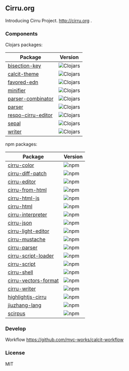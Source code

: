 ## Cirru.org

Introducing Cirru Project. http://cirru.org .

### Components

Clojars packages:

| Package                                                             | Version                                                                                    |
| ------------------------------------------------------------------- | ------------------------------------------------------------------------------------------ |
| [bisection-key](https://github.com/Cirru/bisection-key)             | ![Clojars](https://img.shields.io/clojars/v/cirru/bisection-key.svg?style=flat-square)     |
| [calcit-theme](https://github.com/Cirru/calcit-theme)               | ![Clojars](https://img.shields.io/clojars/v/cirru/calcit-theme.svg?style=flat-square)      |
| [favored-edn](https://github.com/Cirru/favored-edn)                 | ![Clojars](https://img.shields.io/clojars/v/cirru/favored-edn.svg?style=flat-square)       |
| [minifier](https://github.com/Cirru/minifier.clj)                   | ![Clojars](https://img.shields.io/clojars/v/cirru/minifier.svg?style=flat-square)          |
| [parser-combinator](https://github.com/Cirru/parser-combinator.clj) | ![Clojars](https://img.shields.io/clojars/v/cirru/parser-combinator.svg?style=flat-square) |
| [parser](https://github.com/Cirru/parser.clj)                       | ![Clojars](https://img.shields.io/clojars/v/cirru/parser.svg?style=flat-square)            |
| [respo-cirru-editor](https://github.com/Cirru/respo-cirru-editor)   | ![Clojars](https://img.shields.io/clojars/v/cirru/editor.svg?style=flat-square)            |
| [sepal](https://github.com/Cirru/sepal.clj)                         | ![Clojars](https://img.shields.io/clojars/v/cirru/sepal.svg?style=flat-square)             |
| [writer](https://github.com/Cirru/writer.clj)                       | ![Clojars](https://img.shields.io/clojars/v/cirru/writer.svg?style=flat-square)            |

npm packages:

| Package                                                               | Version                                                                         |
| --------------------------------------------------------------------- | ------------------------------------------------------------------------------- |
| [cirru-color](https://github.com/Cirru/cirru-color)                   | ![npm](https://img.shields.io/npm/v/cirru-color.svg?style=flat-square)          |
| [cirru-diff-patch](https://github.com/Cirru/cirru-diff-patch)         | ![npm](https://img.shields.io/npm/v/cirru-diff-patch.svg?style=flat-square)     |
| [cirru-editor](https://github.com/Cirru/cirru-editor)                 | ![npm](https://img.shields.io/npm/v/cirru-editor.svg?style=flat-square)         |
| [cirru-from-html](https://github.com/Cirru/cirru-from-html)           | ![npm](https://img.shields.io/npm/v/cirru-from-html.svg?style=flat-square)      |
| [cirru-html-js](https://github.com/Cirru/cirru-html-js)               | ![npm](https://img.shields.io/npm/v/cirru-html-js.svg?style=flat-square)        |
| [cirru-html](https://github.com/Cirru/cirru-html)                     | ![npm](https://img.shields.io/npm/v/cirru-html.svg?style=flat-square)           |
| [cirru-interpreter](https://github.com/Cirru/cirru-interpreter)       | ![npm](https://img.shields.io/npm/v/cirru-interpreter.svg?style=flat-square)    |
| [cirru-json](https://github.com/Cirru/cirru-json)                     | ![npm](https://img.shields.io/npm/v/cirru-json.svg?style=flat-square)           |
| [cirru-light-editor](https://github.com/Cirru/cirru-light-editor)     | ![npm](https://img.shields.io/npm/v/cirru-light-editor.svg?style=flat-square)   |
| [cirru-mustache](https://github.com/Cirru/cirru-mustache)             | ![npm](https://img.shields.io/npm/v/cirru-mustache.svg?style=flat-square)       |
| [cirru-parser](https://github.com/Cirru/cirru-parser)                 | ![npm](https://img.shields.io/npm/v/cirru-parser.svg?style=flat-square)         |
| [cirru-script-loader](https://github.com/Cirru/cirru-script-loader)   | ![npm](https://img.shields.io/npm/v/cirru-script-loader.svg?style=flat-square)  |
| [cirru-script](https://github.com/Cirru/cirru-script)                 | ![npm](https://img.shields.io/npm/v/cirru-script.svg?style=flat-square)         |
| [cirru-shell](https://github.com/Cirru/cirru-shell)                   | ![npm](https://img.shields.io/npm/v/cirru-shell.svg?style=flat-square)          |
| [cirru-vectors-format](https://github.com/Cirru/cirru-vectors-format) | ![npm](https://img.shields.io/npm/v/cirru-vectors-format.svg?style=flat-square) |
| [cirru-writer](https://github.com/Cirru/cirru-writer)                 | ![npm](https://img.shields.io/npm/v/cirru-writer.svg?style=flat-square)         |
| [highlightjs-cirru](https://github.com/Cirru/highlightjs-cirru)       | ![npm](https://img.shields.io/npm/v/highlightjs-cirru.svg?style=flat-square)    |
| [jiuzhang-lang](https://github.com/Cirru/jiuzhang-lang)               | ![npm](https://img.shields.io/npm/v/@cirru/jiuzhang.svg?style=flat-square)      |
| [scirpus](https://github.com/Cirru/scirpus)                           | ![npm](https://img.shields.io/npm/v/scirpus.svg?style=flat-square)              |

### Develop

Workflow https://github.com/mvc-works/calcit-workflow

### License

MIT
